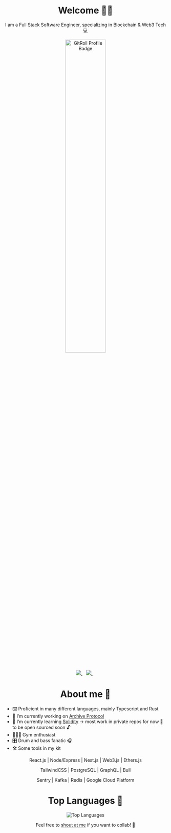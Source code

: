 <h1 align='center'>Welcome 👋🏾</h1>

<p align='center'>I am a Full Stack Software Engineer, specializing in Blockchain & Web3 Tech 💻 </p>


<div align='center'"> 
  
<a href="https://gitroll.io/profile/uV3jdLaSIejh12AZ0TN3mG4eVhLY2" target="_blank"><img src="https://gitroll.io/api/badges/profiles/v1/uV3jdLaSIejh12AZ0TN3mG4eVhLY2" alt="GitRoll Profile Badge" style="width: 50%; max-width: 300px; height: auto;"/></a>

</div>

<p align='center'>

<a href="https://www.linkedin.com/in/jc-tavares/" target="_blank">
  <img src="https://img.shields.io/badge/linkedin-%230077B5.svg?&style=for-the-badge&logo=linkedin&logoColor=white" />
</a>&nbsp;&nbsp;
<a href="mailto:ffmcgee.eth@protonmail.com" target="_blank">
  <img src="https://img.shields.io/badge/email me-%23D14836.svg?&style=for-the-badge&logo=gmail&logoColor=white" />
</a>&nbsp;&nbsp;

<h1 align='center'>About me 💭</h1>

- ⌨️ Proficient in many different languages, mainly Typescript and Rust
- 🔭 I’m currently working on [Archive Protocol](https://archiveprotocol.com/)
- 🌱 I’m currently learning [Solidity](https://docs.soliditylang.org/en/v0.8.26/) → most work in private repos for now 🔐 to be open sourced soon 🔓
- 🏋🏾‍♂️ Gym enthusiast
- 🎛️ Drum and bass fanatic 🎧
- 🛠️ Some tools in my kit

<p align='center'>React.js | Node/Express | Nest.js | Web3.js | Ethers.js</p>
<p align='center'>TailwindCSS | PostgreSQL | GraphQL | Bull</p>
<p align='center'>Sentry | Kafka | Redis | Google Cloud Platform </p>

<h1 align='center'>Top Languages 📝</h1>

<div align='center'>
  
![Top Languages](https://github-readme-stats.vercel.app/api/top-langs/?username=ffmcgee725&layout=compact)

</div>

<p>
  
<!--
## My GitHub Stats
![Your GitHub Stats](https://github-readme-stats.vercel.app/api?username=ffmcgee725&show_icons=true)
-->
</p>

<div align='center'>
  
Feel free to [shout at me](mailto:ffmcgee.eth@protonmail.com) if you want to collab! 🚀
  
</div>
